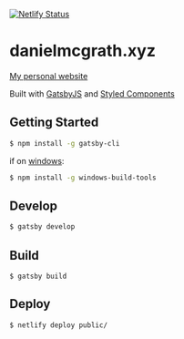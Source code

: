 [![Netlify Status](https://api.netlify.com/api/v1/badges/7ce32031-89c3-44e3-87f8-d8908f99239a/deploy-status)](https://app.netlify.com/sites/architect-harbor-30617/deploys)
# danielmcgrath.xyz

[My personal website](https://danielmcgrath.xyz)

Built with [GatsbyJS](gatsbyjs.org) and [Styled Components](https://www.styled-components.com)

## Getting Started

```sh
$ npm install -g gatsby-cli
```

if on [windows](https://www.gatsbyjs.org/docs/gatsby-on-windows/):

```sh
$ npm install -g windows-build-tools
```

## Develop

```sh
$ gatsby develop
```

## Build

```
$ gatsby build
```

## Deploy

```sh
$ netlify deploy public/
```
